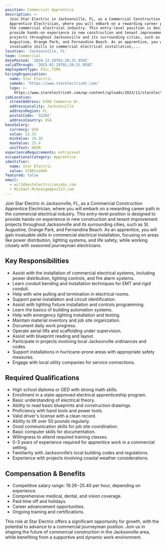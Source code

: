 ```yaml
---
position: Commercial Apprentice
description: >-
  Join Star Electric in Jacksonville, FL, as a Commercial Construction
  Apprentice Electrician, where you will embark on a rewarding career path in
  the commercial electrical industry. This entry-level position is designed to
  provide hands-on experience in new construction and tenant improvement
  projects throughout Jacksonville and its surrounding cities, such as St.
  Augustine, Orange Park, and Fernandina Beach. As an apprentice, you will gain
  invaluable skills in commercial electrical installation,...
location: 'Jacksonville, FL'
team: Commercial
datePosted: '2024-12-28T01:20:31.959Z'
validThrough: '2025-01-29T01:20:31.959Z'
employmentType: FULL_TIME
hiringOrganization:
  name: Star Electric
  sameAs: 'https://www.starelectricmt.com/'
  logo: >-
    https://www.starelectricmt.com/wp-content/uploads/2023/11/starelectric-favicon-black-and-white.svg
jobLocation:
  streetAddress: 6388 Commerce Dr.
  addressLocality: Jacksonville
  addressRegion: FL
  postalCode: '32202'
  addressCountry: USA
baseSalary:
  currency: USD
  value: 22.33
  minValue: 19.26
  maxValue: 25.4
  unitText: HOUR
experienceRequirements: entryLevel
occupationalCategory: Apprentice
identifier:
  name: Star Electric
  value: STAR2xe44h
featured: false
email:
  - will@bestelectricianjobs.com
  - Michael.Mckeaige@pes123.com
---
```




Join Star Electric in Jacksonville, FL, as a Commercial Construction Apprentice Electrician, where you will embark on a rewarding career path in the commercial electrical industry. This entry-level position is designed to provide hands-on experience in new construction and tenant improvement projects throughout Jacksonville and its surrounding cities, such as St. Augustine, Orange Park, and Fernandina Beach. As an apprentice, you will gain invaluable skills in commercial electrical installation, focusing on areas like power distribution, lighting systems, and life safety, while working closely with seasoned journeyman electricians.

## Key Responsibilities

- Assist with the installation of commercial electrical systems, including power distribution, lighting controls, and fire alarm systems.
- Learn conduit bending and installation techniques for EMT and rigid conduit.
- Help with wire pulling and termination in electrical rooms.
- Support panel installation and circuit identification.
- Assist with lighting fixture installation and controls programming.
- Learn the basics of building automation systems.
- Help with emergency lighting installation and testing.
- Maintain material inventory and job site organization.
- Document daily work progress.
- Operate aerial lifts and scaffolding under supervision.
- Assist with blueprint reading and layout.
- Participate in projects involving local Jacksonville ordinances and codes.
- Support installations in hurricane-prone areas with appropriate safety measures.
- Engage with local utility companies for service connections.

## Required Qualifications

- High school diploma or GED with strong math skills.
- Enrollment in a state-approved electrical apprenticeship program.
- Basic understanding of electrical theory.
- Ability to read basic blueprints and construction drawings.
- Proficiency with hand tools and power tools.
- Valid driver's license with a clean record.
- Ability to lift over 50 pounds regularly.
- Good communication skills for job site coordination.
- Basic computer skills for documentation.
- Willingness to attend required training classes.
- 0-3 years of experience required for apprentice work in a commercial setting.
- Familiarity with Jacksonville’s local building codes and regulations.
- Experience with projects involving coastal weather considerations.

## Compensation & Benefits

- Competitive salary range: $19.26-$25.40 per hour, depending on experience.
- Comprehensive medical, dental, and vision coverage.
- Paid time off and holidays.
- Career advancement opportunities.
- Ongoing training and certifications.

This role at Star Electric offers a significant opportunity for growth, with the potential to advance to a commercial journeyman position. Join us in shaping the future of commercial construction in the Jacksonville area, while benefiting from a supportive and dynamic work environment.
